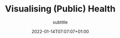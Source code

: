 ---
title: "Visualising (Public) Health"
subtitle: "subtitle"
date: 2022-01-14T07:07:07+01:00
draft: false
---